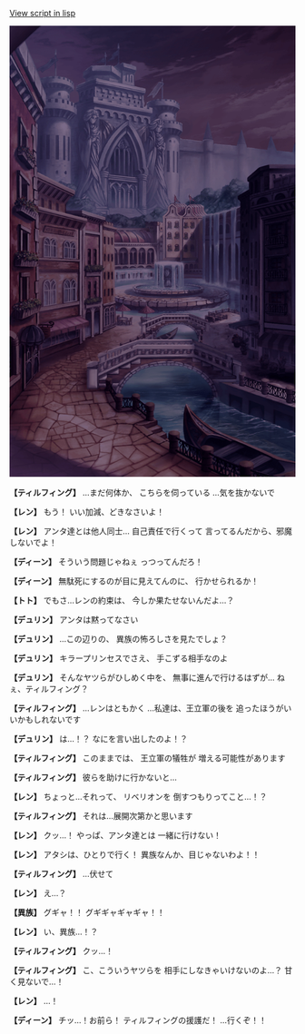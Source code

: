 [View script in lisp](../scripts/1640602.txt)

![006_town_TotalEclipse.png](../images/backgrounds/006_town_TotalEclipse.png)

**【ティルフィング】**
…まだ何体か、
こちらを伺っている
…気を抜かないで

**【レン】**
もう！
いい加減、どきなさいよ！

**【レン】**
アンタ達とは他人同士…
自己責任で行くって
言ってるんだから、邪魔しないでよ！

**【ディーン】**
そういう問題じゃねぇ
っつってんだろ！

**【ディーン】**
無駄死にするのが目に見えてんのに、
行かせられるか！

**【トト】**
でもさ…レンの約束は、
今しか果たせないんだよ…？

**【デュリン】**
アンタは黙ってなさい

**【デュリン】**
…この辺りの、
異族の怖ろしさを見たでしょ？

**【デュリン】**
キラープリンセスでさえ、
手こずる相手なのよ

**【デュリン】**
そんなヤツらがひしめく中を、
無事に進んで行けるはずが…
ねぇ、ティルフィング？

**【ティルフィング】**
…レンはともかく
…私達は、王立軍の後を
追ったほうがいいかもしれないです

**【デュリン】**
は…！？
なにを言い出したのよ！？

**【ティルフィング】**
このままでは、
王立軍の犠牲が
増える可能性があります

**【ティルフィング】**
彼らを助けに行かないと…

**【レン】**
ちょっと…それって、
リベリオンを
倒すつもりってこと…！？

**【ティルフィング】**
それは…展開次第かと思います

**【レン】**
クッ…！
やっぱ、アンタ達とは
一緒に行けない！

**【レン】**
アタシは、ひとりで行く！
異族なんか、目じゃないわよ！！

**【ティルフィング】**
…伏せて

**【レン】**
え…？

**【異族】**
グギャ！！
グギギャギャギャ！！

**【レン】**
い、異族…！？

**【ティルフィング】**
クッ…！

**【ティルフィング】**
こ、こういうヤツらを
相手にしなきゃいけないのよ…？
甘く見ないで…！

**【レン】**
…！

**【ディーン】**
チッ…！お前ら！
ティルフィングの援護だ！
…行くぞ！！
